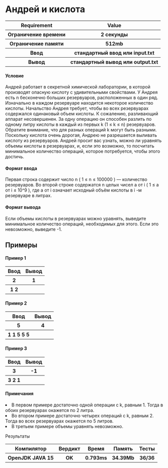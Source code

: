 <h1>Андрей и кислота</h1>
<table>
<tr>
<th>Requirement</th>
<th>Value</th>
</tr>
<tr>
<th>Ограничение времени</th>
<th>2 секунды</th>
</tr>
<tr>
<th>Ограничение памяти</th>
<th>512mb</th>
</tr>
<tr>
<th>Ввод</th>
<th>стандартный ввод или input.txt</th>
</tr>
<tr>
<th>Вывод </th>
<th>стандартный вывод или output.txt</th>
</tr>
</table>
<h4>Условие</h4>
Андрей работает в секретной химической лаборатории, в которой производят опасную кислоту с удивительными свойствами. У Андрея есть n бесконечно больших резервуаров, расположенных в один ряд. Изначально в каждом резервуаре находится некоторое количество кислоты. Начальство Андрея требует, чтобы во всех резервуарах содержался одинаковый объем кислоты. К сожалению, разливающий аппарат несовершенен. За одну операцию он способен разлить по одному литру кислоты в каждый из первых k (1 ≤ k ≤ n) резервуаров. Обратите внимание, что для разных операций k могут быть разными. Поскольку кислота очень дорогая, Андрею не разрешается выливать кислоту из резервуаров. Андрей просит вас узнать, можно ли уравнять объемы кислоты в резервуарах, и, если это возможно, то посчитать минимальное количество операций, которое потребуется, чтобы этого достичь.

<h4>Формат ввода</h4>
Первая строка содержит число n ( 1 ≤ n ≤ 100000 ) — количество резервуаров. Во второй строке содержатся n целых чисел a от i ( 1 ≤ a от i ≤ 10^9 ), где a от i означает исходный объём кислоты в i -м резервуаре в литрах.

<h4>Формат вывода</h4>
Если объемы кислоты в резервуарах можно уравнять, выведите минимальное количество операций, необходимых для этого. Если это невозможно, выведите -1.

<h2>Примеры</h2>
<h4>Пример 1</h4>
<table>
<tr>
<th>Ввод</th>
<th>Вывод</th>
</tr>
<tr>
<th>2</th>
<th>1</th>
</tr>
<tr>
<th>1 2</th>
<th></th>
</tr>
</table>	
<h4>Пример 2</h4>
<table>
<tr>
<th>Ввод</th>
<th>Вывод</th>
</tr>
<tr>
<th>5</th>
<th>4</th>
</tr>
<tr>
<th>1 1 5 5 5</th>
<th></th>
</tr>
</table>
<h4>Пример 3</h4>
<table>
<tr>
<th>Ввод</th>
<th>Вывод</th>
</tr>
<tr>
<th>3</th>
<th>-1</th>
</tr>
<tr>
<th>3 2 1</th>
<th></th>
</tr>
</table>
<h4>Примечания</h4>
<li>В первом примере достаточно одной операции с k, равным 1. Тогда в обоих резервуарах окажется по 2 литра.</li>
<li>Во втором примере достаточно четырех операций с k, равным 2. Тогда во всех резервуарах окажется по 5 литров.</li>
<li>В третьем примере объемы уравнять невозможно.</li>
<p>Результаты</p>
<table>
<tr>
<th>Компилятор</th>	
<th>Вердикт</th>	
<th>Время</th>	
<th>Память</th>	
<th>Тесты</th>
</tr>
<th>OpenJDK JAVA 15	
<th>OK</th>	
<th>0.793ms</th>	
<th>34.39Mb</th>	
<th>36/36</th>
</table>
